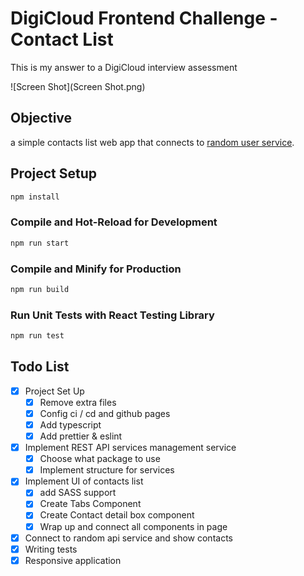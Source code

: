 # DigiCloud Frontend Challenge - Contact List

This is my answer to a DigiCloud interview assessment

![Screen Shot](Screen Shot.png)

## Objective
a simple contacts list web app that connects to [random user service](https://randomuser.me/).

## Project Setup

```sh
npm install
```

### Compile and Hot-Reload for Development

```sh
npm run start
```

### Compile and Minify for Production

```sh
npm run build
```

### Run Unit Tests with React Testing Library

```sh
npm run test
```

## Todo List 
- [x] Project Set Up
  - [x] Remove extra files
  - [x] Config ci / cd and github pages
  - [x] Add typescript
  - [x] Add prettier & eslint
- [x] Implement REST API services management service
  - [x] Choose what package to use
  - [x] Implement structure for services
- [x] Implement UI of contacts list
  - [x] add SASS support
  - [x] Create Tabs Component
  - [x] Create Contact detail box component
  - [x] Wrap up and connect all components in page
- [x] Connect to random api service and show contacts
- [x] Writing tests
- [x] Responsive application
